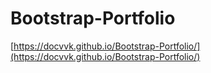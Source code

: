 # Bootstrap-Portfolio

[https://docvvk.github.io/Bootstrap-Portfolio/](https://docvvk.github.io/Bootstrap-Portfolio/)
